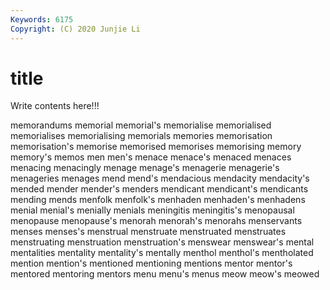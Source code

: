 ```yaml
---
Keywords: 6175
Copyright: (C) 2020 Junjie Li
---
```


# title

Write contents here!!!
 
memorandums 
memorial 
memorial's 
memorialise 
memorialised 
memorialises 
memorialising 
memorials
memories 
memorisation 
memorisation's 
memorise 
memorised 
memorises 
memorising 
memory 
memory's 
memos
men 
men's 
menace 
menace's 
menaced 
menaces 
menacing 
menacingly 
menage 
menage's
menagerie 
menagerie's 
menageries 
menages 
mend 
mend's 
mendacious 
mendacity 
mendacity's 
mended
mender 
mender's 
menders 
mendicant 
mendicant's 
mendicants 
mending 
mends 
menfolk 
menfolk's
menhaden 
menhaden's 
menhadens 
menial 
menial's 
menially 
menials 
meningitis 
meningitis's 
menopausal
menopause 
menopause's 
menorah 
menorah's 
menorahs 
menservants 
menses 
menses's 
menstrual 
menstruate
menstruated 
menstruates 
menstruating 
menstruation 
menstruation's 
menswear 
menswear's 
mental 
mentalities 
mentality
mentality's 
mentally 
menthol 
menthol's 
mentholated 
mention 
mention's 
mentioned 
mentioning 
mentions
mentor 
mentor's 
mentored 
mentoring 
mentors 
menu 
menu's 
menus 
meow 
meow's
meowed 
